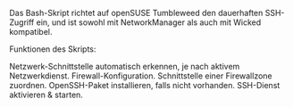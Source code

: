 Das Bash-Skript richtet auf openSUSE Tumbleweed den dauerhaften SSH-Zugriff ein, und ist sowohl mit NetworkManager als auch mit Wicked kompatibel.

Funktionen des Skripts:

Netzwerk-Schnittstelle automatisch erkennen, je nach aktivem Netzwerkdienst.
Firewall-Konfiguration.
Schnittstelle einer Firewallzone zuordnen.
OpenSSH-Paket installieren, falls nicht vorhanden.
SSH-Dienst aktivieren & starten.
